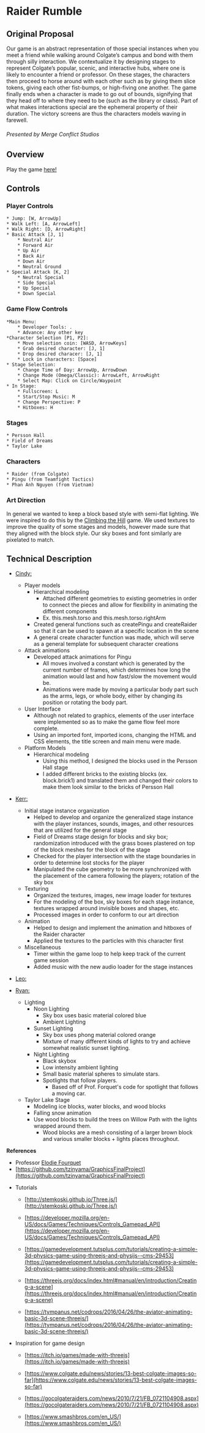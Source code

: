 # Raider Rumble
## Original Proposal
Our game is an abstract representation of those special instances when you meet a friend while walking around Colgate’s campus and bond with them through silly interaction. We contextualize it by designing stages to represent Colgate’s popular, scenic, and interactive hubs, where one is likely to encounter a friend or professor.  On these stages, the characters then proceed to horse around with each other such as by giving them slice tokens, giving each other fist-bumps, or high-fiving one another. The game finally ends when a character is made to go out of bounds, signifying that they head off to where they need to be (such as the library or class). Part of what makes interactions special are the ephemeral property of their duration. The victory screens are thus the characters models waving in farewell.
###### Presented by Merge Conflict Studios

## Overview
Play the game [here!]([https://colgateleoascenzi.github.io/RaiderRumbleGame/](https://colgateleoascenzi.github.io/RaiderRumbleGame/))
## Controls
### Player Controls
	* Jump: [W, ArrowUp]
	* Walk Left: [A, ArrowLeft]
	* Walk Right: [D, ArrowRight]
	* Basic Attack [J, 1]
		* Neutral Air
		* Forward Air
		* Up Air
		* Back Air
		* Down Air
		* Neutral Ground
	* Special Attack [K, 2]
		* Neutral Special
		* Side Special
		* Up Special
		* Down Special
### Game Flow Controls
	*Main Menu:
		* Developer Tools: .
		* Advance: Any other key
	*Character Selection [P1, P2]:
		* Move selection coin: [WASD, ArrowKeys]
		* Grab desired character: [J, 1]
		* Drop desired characer: [J, 1]
		* Lock in characters: [Space]
	* Stage Selection:
		* Change Time of Day: ArrowUp, ArrowDown
		* Change Mode (Omega/Classic): ArrowLeft, ArrowRight
		* Select Map: Click on Circle/Waypoint
	* In Stage:
		* Fullscreen: L
		* Start/Stop Music: M
		* Change Perspective: P
		* Hitboxes: H

### Stages
	* Persson Hall
	* Field of Dreams
	* Taylor Lake
### Characters
	* Raider (from Colgate)
	* Pingu (from Teamfight Tactics)
	* Phan Anh Nguyen (from Vietnam)
 ### Art Direction
In general we wanted to keep a block based style with semi-flat lighting. We were inspired to do this by the [Climbing the Hill]([https://www.cs.colgate.edu/~efourquet/cosc435/gallery/climb-the-hill/ClimbingTheHill.html](https://www.cs.colgate.edu/~efourquet/cosc435/gallery/climb-the-hill/ClimbingTheHill.html)) game. We used textures to improve the quality of some stages and models, however made sure that they aligned with the block style. Our sky boxes and font similarly are pixelated to match.



## Technical Description
* [Cindy:]([https://github.com/cindyvo](https://github.com/cindyvo))
	* Player models
		* Hierarchical modeling
			* Attached different geometries to existing geometries in order to connect the pieces and allow for flexibility in animating the different components
			* Ex. this.mesh.torso and this.mesh.torso.rightArm
		* Created general functions such as createPingu and createRaider so that it can be used to spawn at a specific location in the scene
		* A general create character function was made, which will serve as a general template for subsequent character creations
	* Attack animations
		* Developed attack animations for Pingu
			* All moves involved a constant which is generated by the current number of frames, which determines how long the animation would last and how fast/slow the movement would be.
			* Animations were made by moving a particular body part such as the arms, legs, or whole body, either by changing its position or rotating the body part.
	* User Interface
		* Although not related to graphics, elements of the user interface were implemented so as to make the game flow feel more complete.
		* Using an imported font, imported icons, changing the HTML and CSS elements, the title screen and main menu were made.
	* Platform Models
		* Hierarchical modeling
			* Using this method, I designed the blocks used in the Persson Hall stage
			* I added different bricks to the existing blocks (ex. block.brick1) and translated them and changed their colors to make them look similar to the bricks of Persson Hall

* [Kerr:]([https://github.com/Hanako-Ikezawa](https://github.com/Hanako-Ikezawa))
	* Initial stage instance organization
		* Helped to develop and organize the generalized stage instance with the player instances, sounds, images, and other resources that are utilized for the general stage
		* Field of Dreams stage design for blocks and sky box; randomization introduced with the grass boxes plastered on top of the block meshes for the block of the stage
		* Checked for the player intersection with the stage boundaries in order to determine lost stocks for the player
		* Manipulated the cube geometry to be more synchronized with the placement of the camera following the players; rotation of the sky box
	* Texturing
		* Organized the textures, images, new image loader for textures
		* For the modeling of the box, sky boxes for each stage instance, textures wrapped around invisible boxes and shapes, etc.
		* Processed images in order to conform to our art direction
	* Animation
		* Helped to design and implement the animation and hitboxes of the Raider character
		* Applied the textures to the particles with this character first
	* Miscellaneous
		* Timer within the game loop to help keep track of the current game session
		* Added music with the new audio loader for the stage instances

* [Leo:]([https://github.com/ColgateLeoAscenzi](https://github.com/ColgateLeoAscenzi))
* [Ryan:]([https://github.com/ryanrios](https://github.com/ryanrios))
	* Lighting
		* Noon Lighting
			* Sky box uses basic material colored blue
			* Ambient Lighting
		* Sunset Lighting
			* Sky box uses phong material colored orange
			* Mixture of many different kinds of lights to try and achieve somewhat realistic sunset lighting.
		* Night Lighting
			* Black skybox
			* Low intensity ambient lighting
			* Small basic material spheres to simulate stars.
			* Spotlights that follow players.
				* Based off of Prof. Forquet's code for spotlight that follows a moving car.
	* Taylor Lake Stage
		* Modeling ice blocks, water blocks, and wood blocks
		* Falling snow animation
		* Use wood blocks to build the trees on Willow Path with the lights wrapped around them.
			* Wood blocks are a mesh consisting of a larger brown block and various smaller blocks + lights places throughout.

**References**
*  Professor [Elodie Fourquet]([https://www.cs.colgate.edu/~efourquet/](https://www.cs.colgate.edu/~efourquet/))
* [https://github.com/tzinyama/GraphicsFinalProject](https://github.com/tzinyama/GraphicsFinalProject)
-   Tutorials

	-   [http://stemkoski.github.io/Three.js/](http://stemkoski.github.io/Three.js/)

	-   [https://developer.mozilla.org/en-US/docs/Games/Techniques/Controls_Gamepad_API](https://developer.mozilla.org/en-US/docs/Games/Techniques/Controls_Gamepad_API)

	-   [https://gamedevelopment.tutsplus.com/tutorials/creating-a-simple-3d-physics-game-using-threejs-and-physijs--cms-29453](https://gamedevelopment.tutsplus.com/tutorials/creating-a-simple-3d-physics-game-using-threejs-and-physijs--cms-29453)

	-   [https://threejs.org/docs/index.html#manual/en/introduction/Creating-a-scene](https://threejs.org/docs/index.html#manual/en/introduction/Creating-a-scene)

	-   [https://tympanus.net/codrops/2016/04/26/the-aviator-animating-basic-3d-scene-threejs/](https://tympanus.net/codrops/2016/04/26/the-aviator-animating-basic-3d-scene-threejs/)


-   Inspiration for game design


	-   [https://itch.io/games/made-with-threejs](https://itch.io/games/made-with-threejs)

	-   [https://www.colgate.edu/news/stories/13-best-colgate-images-so-far](https://www.colgate.edu/news/stories/13-best-colgate-images-so-far)

	-   [https://gocolgateraiders.com/news/2010/7/21/FB_0721104908.aspx](https://gocolgateraiders.com/news/2010/7/21/FB_0721104908.aspx)

	-   [https://www.smashbros.com/en_US/](https://www.smashbros.com/en_US/)

